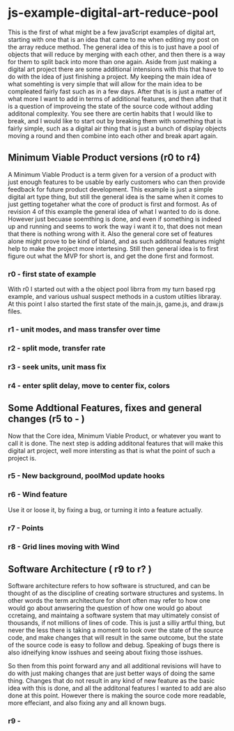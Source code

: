 # js-example-digital-art-reduce-pool

This is the first of what might be a few javaScript examples of digital art, starting with one that is an idea that came to me when editing my post on the array reduce method. The general idea of this is to just have a pool of objects that will reduce by merging with each other, and then there is a way for them to split back into more than one again. Aside from just making a digital art project there are some additional intensions with this that have to do with the idea of just finishing a project. My keeping the main idea of what somehting is very simple that will allow for the main idea to be compleated fairly fast such as in a few days. After that is is just a matter of what more I want to add in terms of additional features, and then after that it is a question of improveing the state of the source code without adding additonal complexity. You see there are certin habits that I would like to break, and I would like to start out by breaking them with something that is fairly simple, such as a digital air thing that is just a bunch of display objects moving a round and then combine into each other and break apart again.

## Minimum Viable Product versions (r0 to r4)

A Minimum Viable Product is a term given for a version of a product with just enough features to be usable by early customers who can then provide feedback for future product development. This example is just a simple digital art type thing, but still the general idea is the same when it comes to just getting togetaher what the core of product is first and formost. As of revision 4 of this example the general idea of what I wanted to do is done. However just becuase soemthing is done, and even if something is indeed up and running and seems to work the way i want it to, that does not mean that there is nothing wrong with it. Also the general core set of features alone might prove to be kind of bland, and as such additonal features might help to make the project more intertesing. Still then general idea is to first figure out what the MVP for short is, and get the done first and formost.

### r0 - first state of example

With r0 I started out with a the object pool librra from my turn based rpg example, and various ushual suspect methods in a custom utilties libraray. At this point I also started the first state of the main.js, game.js, and draw.js files.

### r1 - unit modes, and mass transfer over time

### r2 - split mode, transfer rate

### r3 - seek units, unit mass fix

### r4 - enter split delay, move to center fix, colors


## Some Addtional Features, fixes and general changes (r5 to - )

Now that the Core idea, Minimum Viable Product, or whatever you want to call it is done. The next step is adding additonal features that will make this digital art project, well more intersting as that is what the point of such a project is.

### r5 - New background, poolMod update hooks

### r6 - Wind feature

Use it or loose it, by fixing a bug, or turning it into a feature actually.

### r7 - Points

### r8 - Grid lines moving with Wind

## Software Architecture ( r9 to r? )

Software architecture refers to how software is structured, and can be thought of as the discipline of creating sortware structures and systems. In other words the term architecture for short often may refer to how one would go about anwsering the question of how one would go about ccretaing, and maintaing a software system that may ultimately consist of thousands, if not millions of lines of code. This is just a silliy artful thing, but never the less there is taking a moment to look over the state of the source code, and make changes that will result in the same outcome, but the state of the source code is easy to follow and debug. Speaking of bugs there is also idneifying know isshues and seeing about fixing those isshues.

So then from this point forward any and all additional revisions will have to do with just making changes that are just better ways of doing the same thing. Changes that do not result in any kind of new feature as the basic idea with this is done, and all the additonal features I wanted to add are also done at this point. However there is making the source code more readable, more effeciant, and also fixing any and all known bugs. 

### r9 - 


